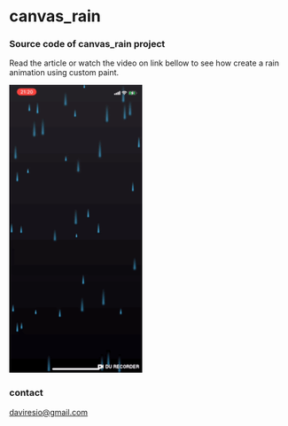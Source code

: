 # canvas_rain
### Source code of canvas_rain project 

Read the article or watch the video on link bellow to see how create
a rain animation using custom paint.

![](screenshot.gif)

### contact
daviresio@gmail.com
